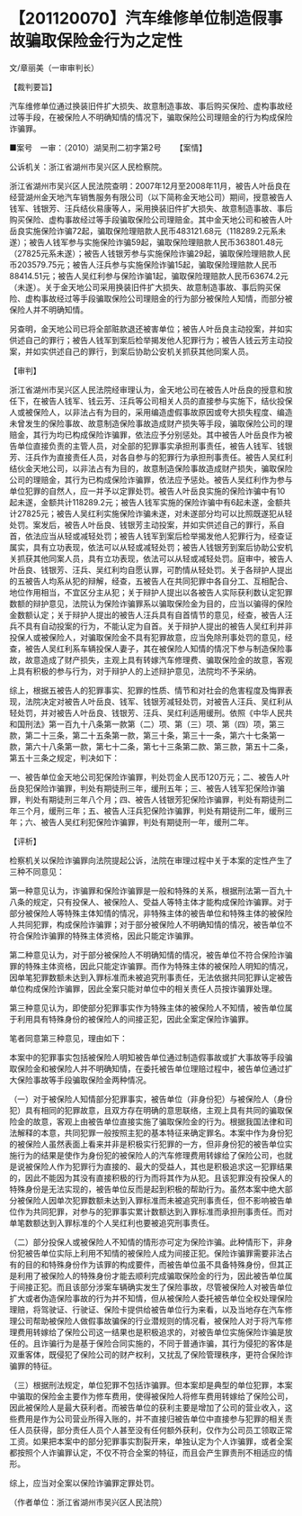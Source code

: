 # 【201120070】汽车维修单位制造假事故骗取保险金行为之定性

文/章丽美（一审审判长）

【裁判要旨】

汽车维修单位通过换装旧件扩大损失、故意制造事故、事后购买保险、虚构事故经过等手段，在被保险人不明确知情的情况下，骗取保险公司理赔金的行为构成保险诈骗罪。

■案号　一审：（2010）湖吴刑二初字第2号 　　【案情】

公诉机关：浙江省湖州市吴兴区人民检察院。

浙江省湖州市吴兴区人民法院查明：2007年12月至2008年11月，被告人叶岳良在经营湖州金天地汽车销售服务有限公司（以下简称金天地公司）期间，授意被告人钱军、钱银芳、汪兵结伙易康等人，采用换装旧件扩大损失、故意制造事故、事后购买保险、虚构事故经过等手段骗取保险公司理赔金。其中金天地公司和被告人叶岳良实施保险诈骗72起，骗取保险理赔款人民币483121.68元（118289.2元系未遂）；被告人钱军参与实施保险诈骗59起，骗取保险理赔款人民币363801.48元（27825元系未遂）；被告人钱银芳参与实施保险诈骗29起，骗取保险理赔款人民币203579.75元；被告人汪兵参与实施保险诈骗15起，骗取保险理赔款人民币88414.51元；被告人吴红利参与保险诈骗1起，骗取保险理赔款人民币63674.2元（未遂）。关于金天地公司采用换装旧件扩大损失、故意制造事故、事后购买保险、虚构事故经过等手段骗取保险公司理赔金的行为部分被保险人知情，而部分被保险人并不明确知情。

另查明，金天地公司已将全部赃款退还被害单位；被告人叶岳良主动投案，并如实供述自己的罪行；被告人钱军到案后检举揭发他人犯罪行为；被告人钱云芳主动投案，并如实供述自己的罪行，到案后协助公安机关抓获其他同案人员。

【审判】

浙江省湖州市吴兴区人民法院经审理认为，金天地公司在被告人叶岳良的授意和放任下，在被告人钱军、钱云芳、汪兵等公司相关人员的直接参与实施下，结伙投保人或被保险人，以非法占有为目的，采用编造虚假事故原因或夸大损失程度、编造未曾发生的保险事故、故意制造保险事故造成财产损失等手段，骗取保险公司的理赔金，其行为均已构成保险诈骗罪，依法应予分别惩处。其中被告人叶岳良作为被告单位直接负责的主管人员，对全部的犯罪事实承担刑事责任，被告人钱军、钱银芳、汪兵作为直接责任人员，对各自参与的犯罪行为承担刑事责任。被告人吴红利结伙金天地公司，以非法占有为目的，故意制造保险事故造成财产损失，骗取保险公司的理赔金，其行为已构成保险诈骗罪，依法应予惩处。被告人吴红利作为参与单位犯罪的自然人，应一并予以定罪处罚。被告人叶岳良实施的保险诈骗中有10起未遂，金额共计118289.2元；被告人钱军实施的保险诈骗中有6起未遂，金额共计27825元；被告人吴红利实施保险诈骗未遂，对未遂部分均可以比照既遂犯从轻处罚。案发后，被告人叶岳良、钱银芳主动投案，并如实供述自己的罪行，系自首，依法应当从轻或减轻处罚；被告人钱军到案后检举揭发他人犯罪行为，经查证属实，具有立功表现，依法可以从轻或减轻处罚；被告人钱银芳到案后协助公安机关抓获其他同案人员，具有立功表现，依法可以从轻或减轻处罚。庭审中，被告人叶岳良、钱银芳、汪兵、吴红利均自愿认罪，可酌情从轻处罚。关于各辩护人提出的五被告人均系从犯的辩解，经查，五被告人在共同犯罪中各自分工、互相配合、地位作用相当，不宜区分主从犯；关于辩护人提出以各被告人实际获利数认定犯罪数额的辩护意见，法院认为保险诈骗罪系以骗取保险金为目的，应当以骗得的保险金数额认定；关于辩护人提出的被告人汪兵具有自首情节的意见，经查，被告人汪兵不具有自动投案的行为，不能认定为自首。关于辩护人提出的被告人吴红利并非投保人或被保险人，对骗取保险金不具有犯罪故意，应当免除刑事处罚的意见，经查，被告人吴红利系车辆投保人妻子，其在被保险人知情的情况下参与制造保险事故，故意造成了财产损失，主观上具有转嫁汽车修理费、骗取保险金的故意，客观上具有积极的参与行为，对于辩护人的上述辩护意见，法院均不予采纳。

综上，根据五被告人的犯罪事实、犯罪的性质、情节和对社会的危害程度及悔罪表现，法院决定对被告人叶岳良、钱军、钱银芳减轻处罚，对被告人汪兵、吴红利从轻处罚，并对被告人叶岳良、钱银芳、汪兵、吴红利适用缓刑。依照《中华人民共和国刑法》第一百九十八条第一款第（二）项、第（三）项、第（四）项，第三款，第二十三条，第二十五条第一款，第三十条，第三十一条，第六十七条第一款，第六十八条第一款，第七十二条，第七十三条第二款、第三款，第五十二条，第五十三条之规定，判决如下：

一、被告单位金天地公司犯保险诈骗罪，判处罚金人民币120万元；二、被告人叶岳良犯保险诈骗罪，判处有期徒刑三年，缓刑五年；三、被告人钱军犯保险诈骗罪，判处有期徒刑三年八个月；四、被告人钱银芳犯保险诈骗罪，判处有期徒刑二年三个月，缓刑三年；五、被告人汪兵犯保险诈骗罪，判处有期徒刑二年，缓刑三年；六、被告人吴红利犯保险诈骗罪，判处有期徒刑一年，缓刑二年。

【评析】

检察机关以保险诈骗罪向法院提起公诉，法院在审理过程中关于本案的定性产生了三种不同意见：

第一种意见认为，诈骗罪和保险诈骗罪是一般和特殊的关系，根据刑法第一百九十八条的规定，只有投保人、被保险人、受益人等特主体才能构成保险诈骗罪。对于部分被保险人等特殊主体知情的情况，非特殊主体的被告单位和特殊主体的被保险人共同犯罪，构成保险诈骗罪；对于部分被保险人不明确知情的情况，被告单位不符合保险诈骗罪的特殊主体资格，因此只能定诈骗罪。

第二种意见认为，对于部分被保险人不明确知情的情况，被告单位不符合保险诈骗罪的特殊主体资格，因此只能定诈骗罪。而作为特殊主体的被保险人明知的情况，因单笔犯罪数额未达到入罪标准而未被追究刑事责任，无法依据共同犯罪认定被告单位构成保险诈骗罪，因此全案只能对单位中的相关责任人员按诈骗罪处理。

第三种意见认为，即使部分犯罪事实作为特殊主体的被保险人不知情，被告单位属于利用具有特殊身份的被保险人的间接正犯，因此全案定保险诈骗罪。

笔者同意第三种意见，理由如下：

本案中的犯罪事实包括被保险人明知被告单位通过制造假事故或扩大事故等手段骗取保险金和被保险人并不明确知情，在委托被告单位理赔过程中，被告单位通过扩大保险事故等手段骗取保险金两种情况。

（一）对于被保险人知情部分犯罪事实，被告单位（非身份犯）与被保险人（身份犯）具有相同的犯罪故意，且双方存在明确的意思联络，主观上具有共同的骗取保险金的故意，客观上由被告单位直接实施了骗取保险金的行为。根据我国法律和司法解释的本意，共同犯罪一般按照主犯的基本特征来确定罪名。本案中作为身份犯的被保险人虽然表面上看来并非是积极实行犯罪的一方，但非身份犯的被告单位实施行为的结果是使作为身份犯的被保险人的汽车修理费用转嫁给了保险公司，也就是说被保险人作为犯罪行为直接的、最大的受益人，其也是积极追求这一犯罪结果的，因此不能因为其没有直接积极的行为而将其作为从犯。且该犯罪没有投保人的特殊身份是无法实现的，被告单位反而是起到积极的帮助行为。虽然本案中绝大部分被保险人因单次犯罪数额未达到入罪标准而未被追究刑事责任，但不影响被告单位作为共同犯罪，对参与的犯罪事实累计数额达到入罪标准而承担刑事责任。而对单笔数额达到入罪标准的个人吴红利也要被追究刑事责任。

（二）部分投保人或被保险人不知情的情形亦可定为保险诈骗。此种情形下，非身份犯被告单位实际上利用不知情的被保险人成为间接正犯。保险诈骗罪需要非法占有的目的和特殊身份作为该罪的构成要件，而被告单位虽不具备特殊身份，但其正是利用了被保险人的特殊身份才能去顺利完成骗取保险金的行为，因此被告单位属于间接正犯。而且该部分涉案车辆确实发生了保险事故，尽管被保险人对被告单位扩大或者伪造保险事故的行为并不知情，但从被保险人委托被告单位全权处理保险理赔，将驾驶证、行驶证、保险卡提供给被告单位行为来看，以及当地存在汽车修理公司帮助被保险人做假事故骗保的行业潜规则的情况看，被保险人对于将汽车修理费用转嫁给了保险公司这一结果也是积极追求的，对被告单位实施保险诈骗是放任的。且诈骗行为是基于保险合同实施的，不同于普通诈骗，其行为侵犯的客体是双重客体，既侵犯了保险公司的财产权利，又扰乱了保险管理秩序，更符合保险诈骗罪的特征。

（三）根据刑法规定，单位犯罪不包括诈骗罪。但本案却是典型的单位犯罪，本案中骗取的保险金主要作为修车费用，使得被保险人将修车费用转嫁给了保险公司，因此被保险人是最大获利者。而被告单位的获利主要是增加了公司的营业收入，这些费用是作为公司营业所得入账的，并不直接归被告单位中直接参与犯罪的相关责任人员获得，部分责任人员个人甚至没有任何额外获利，仅作为公司员工领取正常工资。如果把本案中的部分犯罪事实割裂开来，单独认定为个人诈骗罪，或者全案都按照个人诈骗罪认定，不仅不符合全案的特征，而且会产生罪责刑不相适应的情形。

综上，应当对全案以保险诈骗罪定罪处罚。

（作者单位：浙江省湖州市吴兴区人民法院）